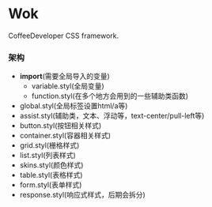 # Wok

CoffeeDeveloper CSS framework.

### 架构
- **import**(需要全局导入的变量)
  - variable.styl(全局变量)
  - function.styl(在多个地方会用到的一些辅助类函数)
- global.styl(全局标签设置html/a等)
- assist.styl(辅助类，文本、浮动等，text-center/pull-left等)
- button.styl(按钮相关样式)
- container.styl(容器相关样式)
- grid.styl(栅格样式)
- list.styl(列表样式)
- skins.styl(颜色样式)
- table.styl(表格样式)
- form.styl(表单样式)
- response.styl(响应式样式，后期会拆分)
